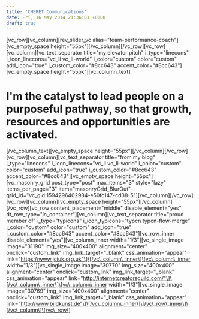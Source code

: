 ```yaml
---
title: 'CHERET Communications'
date: Fri, 16 May 2014 21:36:01 +0000
draft: true
---
```


\[vc\_row\]\[vc\_column\]\[rev\_slider\_vc alias="team-performance-coach"\]\[vc\_empty\_space height="55px"\]\[/vc\_column\]\[/vc\_row\]\[vc\_row\]\[vc\_column\]\[vc\_text\_separator title="my elevator pitch" i\_type="linecons" i\_icon\_linecons="vc\_li vc\_li-world" i\_color="custom" color="custom" add\_icon="true" i\_custom\_color="#8cc643" accent\_color="#8cc643"\]\[vc\_empty\_space height="55px"\]\[vc\_column\_text\]

I'm the catalyst to lead people on a purposeful pathway, so that growth, resources and opportunities are activated.
===================================================================================================================

\[/vc\_column\_text\]\[vc\_empty\_space height="55px"\]\[/vc\_column\]\[/vc\_row\]\[vc\_row\]\[vc\_column\]\[vc\_text\_separator title="from my blog" i\_type="linecons" i\_icon\_linecons="vc\_li vc\_li-world" i\_color="custom" color="custom" add\_icon="true" i\_custom\_color="#8cc643" accent\_color="#8cc643"\]\[vc\_empty\_space height="55px"\]\[vc\_masonry\_grid post\_type="post" max\_items="3" style="lazy" items\_per\_page="3" item="masonryGrid\_BlurOut" grid\_id="vc\_gid:1594296402984-e50fc147-cd38-5"\]\[/vc\_column\]\[/vc\_row\]\[vc\_row\]\[vc\_column\]\[vc\_empty\_space height="55px"\]\[/vc\_column\]\[/vc\_row\]\[vc\_row content\_placement="middle" disable\_element="yes" dt\_row\_type="in\_container"\]\[vc\_column\]\[vc\_text\_separator title="proud member of" i\_type="typicons" i\_icon\_typicons="typcn typcn-flow-merge" i\_color="custom" color="custom" add\_icon="true" i\_custom\_color="#8cc643" accent\_color="#8cc643"\]\[vc\_row\_inner disable\_element="yes"\]\[vc\_column\_inner width="1/3"\]\[vc\_single\_image image="31190" img\_size="400x400" alignment="center" onclick="custom\_link" img\_link\_target="\_blank" css\_animation="appear" link="https://www.jciuk.org.uk"\]\[/vc\_column\_inner\]\[vc\_column\_inner width="1/3"\]\[vc\_single\_image image="30770" img\_size="400x400" alignment="center" onclick="custom\_link" img\_link\_target="\_blank" css\_animation="appear" link="http://internetcreatorsguild.com/"\]\[/vc\_column\_inner\]\[vc\_column\_inner width="1/3"\]\[vc\_single\_image image="30769" img\_size="400x400" alignment="center" onclick="custom\_link" img\_link\_target="\_blank" css\_animation="appear" link="http://www.bildkunst.de"\]\[/vc\_column\_inner\]\[/vc\_row\_inner\]\[/vc\_column\]\[/vc\_row\]